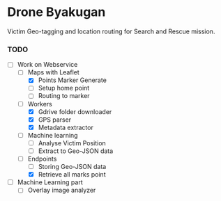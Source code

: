 # Drone Byakugan
Victim Geo-tagging and location routing for Search and Rescue mission.

### TODO
- [ ] Work on Webservice
    - [ ] Maps with Leaflet
        - [x] Points Marker Generate
        - [ ] Setup home point
        - [ ] Routing to marker
    - [ ] Workers
        - [x] Gdrive folder downloader
        - [x] GPS parser
        - [x] Metadata extractor
    - [ ] Machine learning
        - [ ] Analyse Victim Position
        - [ ] Extract to Geo-JSON data
    - [ ] Endpoints
        - [ ] Storing Geo-JSON data
        - [x] Retrieve all marks point

- [ ] Machine Learning part
    - [ ] Overlay image analyzer
